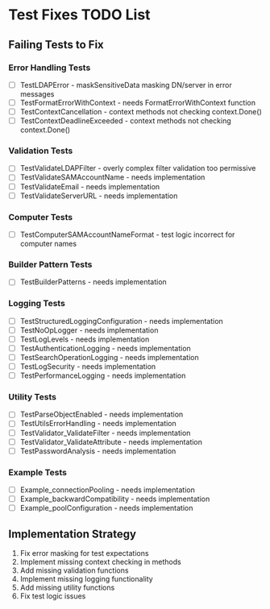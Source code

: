# Test Fixes TODO List

## Failing Tests to Fix

### Error Handling Tests
- [ ] TestLDAPError - maskSensitiveData masking DN/server in error messages
- [ ] TestFormatErrorWithContext - needs FormatErrorWithContext function
- [ ] TestContextCancellation - context methods not checking context.Done()
- [ ] TestContextDeadlineExceeded - context methods not checking context.Done()

### Validation Tests
- [ ] TestValidateLDAPFilter - overly complex filter validation too permissive
- [ ] TestValidateSAMAccountName - needs implementation
- [ ] TestValidateEmail - needs implementation
- [ ] TestValidateServerURL - needs implementation

### Computer Tests
- [ ] TestComputerSAMAccountNameFormat - test logic incorrect for computer names

### Builder Pattern Tests
- [ ] TestBuilderPatterns - needs implementation

### Logging Tests
- [ ] TestStructuredLoggingConfiguration - needs implementation
- [ ] TestNoOpLogger - needs implementation
- [ ] TestLogLevels - needs implementation
- [ ] TestAuthenticationLogging - needs implementation
- [ ] TestSearchOperationLogging - needs implementation
- [ ] TestLogSecurity - needs implementation
- [ ] TestPerformanceLogging - needs implementation

### Utility Tests
- [ ] TestParseObjectEnabled - needs implementation
- [ ] TestUtilsErrorHandling - needs implementation
- [ ] TestValidator_ValidateFilter - needs implementation
- [ ] TestValidator_ValidateAttribute - needs implementation
- [ ] TestPasswordAnalysis - needs implementation

### Example Tests
- [ ] Example_connectionPooling - needs implementation
- [ ] Example_backwardCompatibility - needs implementation
- [ ] Example_poolConfiguration - needs implementation

## Implementation Strategy
1. Fix error masking for test expectations
2. Implement missing context checking in methods
3. Add missing validation functions
4. Implement missing logging functionality
5. Add missing utility functions
6. Fix test logic issues
